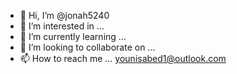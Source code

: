 - 👋 Hi, I’m @jonah5240
- 👀 I’m interested in ...
- 🌱 I’m currently learning ...
- 💞️ I’m looking to collaborate on ...
- 📫 How to reach me ... younisabed1@outlook.com

<!---
jonah5240/jonah5240 is a ✨ special ✨ repository because its `README.md` (this file) appears on your GitHub profile.
You can click the Preview link to take a look at your changes.
--->
